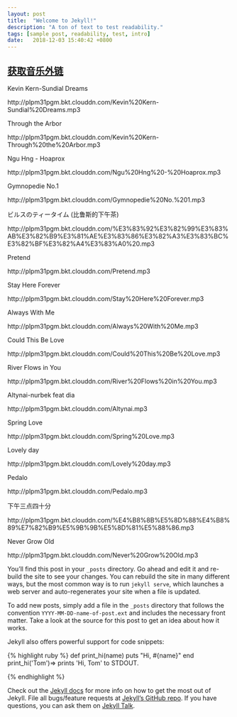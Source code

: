```yaml
---
layout: post
title:  "Welcome to Jekyll!"
description: "A ton of text to test readability."
tags: [sample post, readability, test, intro]
date:   2018-12-03 15:40:42 +0800
---
```


## [获取音乐外链](https://music.liuzhijin.cn/?name=Altynai&type=netease)

Kevin Kern-Sundial Dreams
<p>http://plpm31pgm.bkt.clouddn.com/Kevin%20Kern-Sundial%20Dreams.mp3</p>
Through the Arbor
<p>http://plpm31pgm.bkt.clouddn.com/Kevin%20Kern-Through%20the%20Arbor.mp3</p>
Ngu Hng - Hoaprox
<p>http://plpm31pgm.bkt.clouddn.com/Ngu%20Hng%20-%20Hoaprox.mp3</p>
Gymnopedie No.1
<p>http://plpm31pgm.bkt.clouddn.com/Gymnopedie%20No.%201.mp3</p>
ビルスのティータイム (比鲁斯的下午茶)
<p>http://plpm31pgm.bkt.clouddn.com/%E3%83%92%E3%82%99%E3%83%AB%E3%82%B9%E3%81%AE%E3%83%86%E3%82%A3%E3%83%BC%E3%82%BF%E3%82%A4%E3%83%A0%20.mp3</p>
Pretend
<p>http://plpm31pgm.bkt.clouddn.com/Pretend.mp3</p>
Stay Here Forever
<p>http://plpm31pgm.bkt.clouddn.com/Stay%20Here%20Forever.mp3</p>
Always With Me
<p>http://plpm31pgm.bkt.clouddn.com/Always%20With%20Me.mp3</p>
Could This Be Love
<p>http://plpm31pgm.bkt.clouddn.com/Could%20This%20Be%20Love.mp3</p>
River Flows in You
<p>http://plpm31pgm.bkt.clouddn.com/River%20Flows%20in%20You.mp3</p>
Altynai-nurbek feat dia
<p>http://plpm31pgm.bkt.clouddn.com/Altynai.mp3</p>
Spring Love
<p>http://plpm31pgm.bkt.clouddn.com/Spring%20Love.mp3</p>
Lovely day
<p>http://plpm31pgm.bkt.clouddn.com/Lovely%20day.mp3</p>
Pedalo
<p>http://plpm31pgm.bkt.clouddn.com/Pedalo.mp3</p>
下午三点四十分
<p>http://plpm31pgm.bkt.clouddn.com/%E4%B8%8B%E5%8D%88%E4%B8%89%E7%82%B9%E5%9B%9B%E5%8D%81%E5%88%86.mp3</p>
Never Grow Old
<p>http://plpm31pgm.bkt.clouddn.com/Never%20Grow%20Old.mp3</p>

You’ll find this post in your `_posts` directory. Go ahead and edit it and re-build the site to see your changes. You can rebuild the site in many different ways, but the most common way is to run `jekyll serve`, which launches a web server and auto-regenerates your site when a file is updated.

To add new posts, simply add a file in the `_posts` directory that follows the convention `YYYY-MM-DD-name-of-post.ext` and includes the necessary front matter. Take a look at the source for this post to get an idea about how it works.

Jekyll also offers powerful support for code snippets:

{% highlight ruby %}
def print_hi(name)
  puts "Hi, #{name}"
end
print_hi('Tom')=> prints 'Hi, Tom' to STDOUT.

{% endhighlight %}

Check out the [Jekyll docs][jekyll-docs] for more info on how to get the most out of Jekyll. File all bugs/feature requests at [Jekyll’s GitHub repo][jekyll-gh]. If you have questions, you can ask them on [Jekyll Talk][jekyll-talk].

[jekyll-docs]: https://jekyllrb.com/docs/home
[jekyll-gh]:   https://github.com/jekyll/jekyll
[jekyll-talk]: https://talk.jekyllrb.com/
